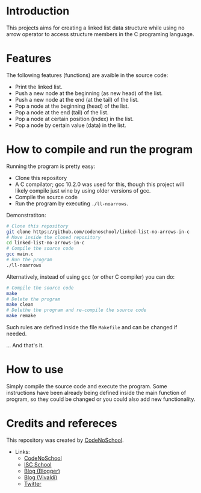 # Introduction

This projects aims for creating a linked list data structure while using
no arrow operator to access structure members in the C programing language.

# Features

The following features (functions) are avaible in the source code:

* Print the linked list.
* Push a new node at the beginning (as new head) of the list.
* Push a new node at the end (at the tail) of the list.
* Pop a node at the beginning (head) of the list.
* Pop a node at the end (tail) of the list.
* Pop a node at certain position (index) in the list.
* Pop a node by certain value (data) in the list.

# How to compile and run the program

Running the program is pretty easy:

* Clone this repository
* A C compilator; gcc 10.2.0 was used for this, though this project will
likely compile just wine by using older versions of gcc.
* Compile the source code
* Run the program by executing `./ll-noarrows`.

Demonstratiton:

```sh
# Clone this repository
git clone https://github.com/codenoschool/linked-list-no-arrows-in-c
# Move inside the cloned repository
cd linked-list-no-arrows-in-c
# Compile the source code
gcc main.c
# Run the program
./ll-noarrows
```

Alternatively, instead of using gcc (or other C compiler) you can do:

```sh
# Compile the source code
make
# Delete the program
make clean
# Delethe the program and re-compile the source code
make remake
```

Such rules are defined inside the file `Makefile` and can be changed if
needed.

... And that's it.

# How to use

Simply compile the source code and execute the program. Some instructions
have been already being defined inside the main function of program, so
they could be changed or you could also add new functionality. 

# Credits and refereces

This repository was created by [CodeNoSchool](https://github.com/codenoschool).

- Links:
	- [CodeNoSchool](https://www.youtube.com/c/CodeNoSchool)
	- [ISC School](https://www.youtube.com/@ISCSchool)
	- [Blog (Blogger)](https://codenoschool.blogspot.mx/)
	- [Blog (Vivaldi)](https://codenoschool.vivaldi.net/)
	- [Twitter](https://twitter.com/codenoschool)

